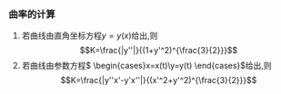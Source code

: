 ### 曲率的计算

1. 若曲线由直角坐标方程$y=y(x)$给出,则
$$K=\frac{|y''|}{(1+y'^2)^{\frac{3}{2}}}$$
2. 若曲线由参数方程$
\begin{cases}x=x(t)\\y=y(t)
\end{cases}$给出,则
$$K=\frac{|y''x'-y'x''|}{(x'^2+y'^2)^{\frac{3}{2}}}$$
